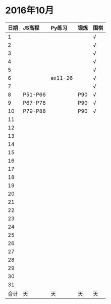 # 2016年10月

日期|JS高程|Py练习|锻炼|围棋|
:---|:-----|:-----|:---|:---|
1||||√|
2||||√|
3||||√|
4||||√|
5||||√|
6||ex11-26||√|
7||||√|
8|P51-P66||P90|√|
9|P67-P78||P90|√|
10|P79-P88||P90|√|
11|||||
12|||||
13|||||
14|||||
15|||||
16|||||
17|||||
18|||||
19|||||
20|||||
21|||||
22|||||
23|||||
24|||||
25|||||
26|||||
27|||||
28|||||
29|||||
30|||||
31|||||
合计|天|天|天|天|
